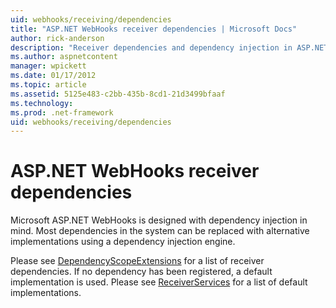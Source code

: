 ```yaml
---
uid: webhooks/receiving/dependencies
title: "ASP.NET WebHooks receiver dependencies | Microsoft Docs"
author: rick-anderson
description: "Receiver dependencies and dependency injection in ASP.NET WebHooks."
ms.author: aspnetcontent
manager: wpickett
ms.date: 01/17/2012
ms.topic: article
ms.assetid: 5125e483-c2bb-435b-8cd1-21d3499bfaaf
ms.technology: 
ms.prod: .net-framework
uid: webhooks/receiving/dependencies
---
```

# ASP.NET WebHooks receiver dependencies

Microsoft ASP.NET WebHooks is designed with dependency injection in mind. Most dependencies in the system can be replaced with alternative implementations using a dependency injection engine.

Please see [DependencyScopeExtensions](https://github.com/aspnet/WebHooks/blob/master/src/Microsoft.AspNet.WebHooks.Receivers/Extensions/DependencyScopeExtensions.cs) for a list of receiver dependencies. If no dependency has been registered, a default implementation is used. Please see [ReceiverServices](https://github.com/aspnet/WebHooks/blob/master/src/Microsoft.AspNet.WebHooks.Receivers/Services/ReceiverServices.cs) for a list of default implementations.
